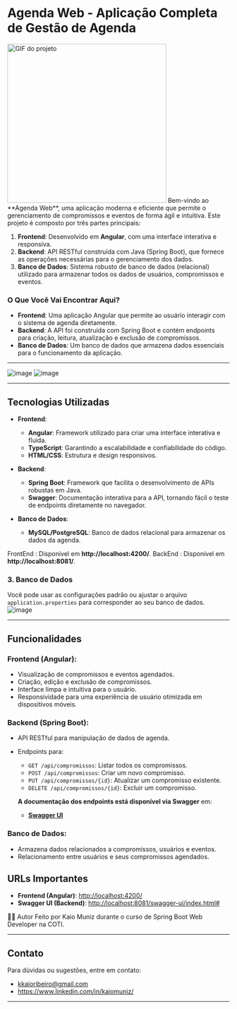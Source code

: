 
# **Agenda Web - Aplicação Completa de Gestão de Agenda**
<img src="https://media4.giphy.com/media/v1.Y2lkPTc5MGI3NjExbTZhYnZyNm56cG1kZ3FhMjZzNGptbHAzMWJ4eGM0N3Z2cmplZHB5ciZlcD12MV9pbnRlcm5hbF9naWZfYnlfaWQmY3Q9Zw/sAc0FGbH4gg62vIRuL/giphy.gif" alt="GIF do projeto" width="360">
Bem-vindo ao **Agenda Web**, uma aplicação moderna e eficiente que permite o gerenciamento de compromissos e eventos de forma ágil e intuitiva. Este projeto é composto por três partes principais:

1. **Frontend**: Desenvolvido em **Angular**, com uma interface interativa e responsiva.
2. **Backend**: API RESTful construída com Java (Spring Boot), que fornece as operações necessárias para o gerenciamento dos dados.
3. **Banco de Dados**: Sistema robusto de banco de dados (relacional) utilizado para armazenar todos os dados de usuários, compromissos e eventos.

### **O Que Você Vai Encontrar Aqui?**

- **Frontend**: Uma aplicação Angular que permite ao usuário interagir com o sistema de agenda diretamente.
- **Backend**: A API foi construída com Spring Boot e contém endpoints para criação, leitura, atualização e exclusão de compromissos.
- **Banco de Dados**: Um banco de dados que armazena dados essenciais para o funcionamento da aplicação.

---

![image](https://github.com/user-attachments/assets/50b05493-885b-4fcf-8f0d-fa65bec97dc9)
![image](https://github.com/user-attachments/assets/54450f53-1076-4fc6-a28c-6eb7bdb2e9f7)

---

## Tecnologias Utilizadas

- **Frontend**: 
  - **Angular**: Framework utilizado para criar uma interface interativa e fluida.
  - **TypeScript**: Garantindo a escalabilidade e confiabilidade do código.
  - **HTML/CSS**: Estrutura e design responsivos.

- **Backend**:
  - **Spring Boot**: Framework que facilita o desenvolvimento de APIs robustas em Java.
  - **Swagger**: Documentação interativa para a API, tornando fácil o teste de endpoints diretamente no navegador.

- **Banco de Dados**:
  - **MySQL/PostgreSQL**: Banco de dados relacional para armazenar os dados da agenda.

FrontEnd : Disponível em **http://localhost:4200/**.
BackEnd : Disponível em **http://localhost:8081/**.

### 3. **Banco de Dados**
Você pode usar as configurações padrão ou ajustar o arquivo `application.properties` para corresponder ao seu banco de dados.
![image](https://github.com/user-attachments/assets/8195160b-8ae9-4d1e-bb9a-cba1d1188efc)

---

## Funcionalidades

### **Frontend (Angular)**:
- Visualização de compromissos e eventos agendados.
- Criação, edição e exclusão de compromissos.
- Interface limpa e intuitiva para o usuário.
- Responsividade para uma experiência de usuário otimizada em dispositivos móveis.

### **Backend (Spring Boot)**:
- API RESTful para manipulação de dados de agenda.
- Endpoints para:
  - `GET /api/compromissos`: Listar todos os compromissos.
  - `POST /api/compromissos`: Criar um novo compromisso.
  - `PUT /api/compromissos/{id}`: Atualizar um compromisso existente.
  - `DELETE /api/compromissos/{id}`: Excluir um compromisso.

  **A documentação dos endpoints está disponível via Swagger** em: 
  - **[Swagger UI](http://localhost:8081/swagger-ui/index.html#)**

### **Banco de Dados**:
- Armazena dados relacionados a compromissos, usuários e eventos.
- Relacionamento entre usuários e seus compromissos agendados.

## URLs Importantes

- **Frontend (Angular)**: [http://localhost:4200/](http://localhost:4200/)  
- **Swagger UI (Backend)**: [http://localhost:8081/swagger-ui/index.html#](http://localhost:8081/swagger-ui/index.html#)



👨‍💻 Autor
Feito por Kaio Muniz durante o curso de Spring Boot Web Developer na COTI.


---

## Contato

Para dúvidas ou sugestões, entre em contato:  
- kkaioribeiro@gmail.com
- https://www.linkedin.com/in/kaiomuniz/

---
